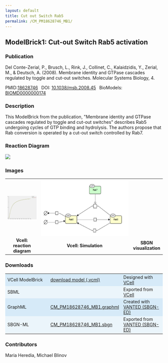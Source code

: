 ```yaml
---
layout: default
title: Cut out Switch Rab5
permalink: /CM_PM18628746_MB1/
---
```

## ModelBrick1: Cut-out Switch Rab5 activation

### Publication 

Del Conte-Zerial, P., Brusch, L., Rink, J., Collinet, C., Kalaidzidis, Y., Zerial, M., & Deutsch, A. (2008). Membrane identity and GTPase cascades regulated by toggle and cut-out switches. Molecular Systems Biology, 4. 

 PMID:<a href="https://www.ncbi.nlm.nih.gov/pubmed/?term=10.1038%2Fmsb.2008.45">18628746</a>&ensp; 
 DOI: <a href="https://doi.org/10.1038/msb.2008.45"> 10.1038/msb.2008.45</a>&ensp;
 BioModels: <a href="https://www.ebi.ac.uk/biomodels/BIOMD0000000174"> BIOMD0000000174</a><br/>

### Description
This ModelBrick from the publication, "Membrane identity and GTPase cascades regulated by toggle and cut-out switches" describes Rab5 undergoing cycles of GTP binding and hydrolysis. The authors propose that Rab conversion is operated by a cut-out switch controlled by Rab7.

### Reaction Diagram
<img src="https://vcellapi.cam.uchc.edu/biomodel/173028587/diagram" width="600"/>

### Images
<center>
 <table> 
  <tr>
   <td align="center"><a href="https://modelbricks.github.io/images/Vcellimages/CM_PM18628746_MB1_Vcell_sim.PNG">
   <img align="center" src="/images/Vcellimages/CM_PM18628746_MB1_Vcell_sim.PNG"/></a></td>
   <td align="center" width="280"><a href="https://modelbricks.github.io/images/SBGNfiles/CM_PM18628746_MB1_SBGN.PNG">
   <img align="center" src="/images/SBGNfiles/CM_PM18628746_MB1_SBGN.PNG" height="180"></a></td>
  </tr>
  <tr>
   <td align="center"><strong>Vcell: reaction diagram</strong></td>
   <td align="center"><strong> Vcell: Simulation</strong></td>
   <td align="center"><strong>SBGN visualization</strong></td>
   </tr>
 </table>
</center>

### Downloads 


<center>
 <table>
  <td width="33%" bgcolor="#D6EAF8">VCell ModelBrick</td>
  <td width="33%" bgcolor="#D6EAF8"><a href="https://vcellapi.cam.uchc.edu/biomodel/173028587/biomodel.vcml" type="application/vcml+xml" download="VCBioModel_172895742.vcml">download model (.vcml)</a></td>
  <td width="33%" bgcolor="#D6EAF8"> Designed with <a href="http://vcell.org"> VCell</a></td>
 <tr>
   <td bgcolor="#EBF5FB">SBML</td>
   <td bgcolor="#EBF5FB"><!--<a href="/modelbricks/VCML_SBMLfiles/CM_PM18628746_MB1.sbml" download>CM_PM18628746_MB1.sbmlml</a>--></td>
   <td bgcolor="#EBF5FB"> Exported from <a href="http://vcell.org"> VCell</a></td>
 </tr>
 <tr>
   <td bgcolor="#D6EAF8">GraphML</td>
   <td bgcolor="#D6EAF8"><a href="/modelbricks/SBGNexecutablefiles/CM_PM18628746_MB1.graphml">CM_PM18628746_MB1.graphml</a></td>
   <td bgcolor="#D6EAF8"> Created with <a href="https://immersive-analytics.infotech.monash.edu/vanted/addons/sbgn-ed/">VANTED (SBGN-ED)</a></td>
 </tr>
 <tr>
   <td bgcolor="#EBF5FB">SBGN-ML </td>
   <td bgcolor="#EBF5FB"><a href="/modelbricks/SBGNexecutablefiles/CM_PM18628746_MB1.sbgn">CM_PM18628746_MB1.sbgn</a></td>
   <td bgcolor="#EBF5FB"> Exported from <a href="https://immersive-analytics.infotech.monash.edu/vanted/addons/sbgn-ed/">VANTED (SBGN-ED)</a></td>
 </tr>
 </table>
</center>



### Contributors
Maria Heredia, Michael Blinov
 
